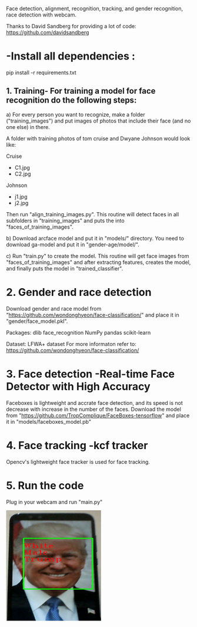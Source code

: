Face detection, alignment, recognition, tracking, and gender recognition, race detection with webcam.

Thanks to David Sandberg for providing a lot of code:
https://github.com/davidsandberg


# -Install all dependencies :

pip install -r requirements.txt

## 1. Training- For training a model for face recognition do the following steps:

a) For every person you want to recognize, make a folder ("training_images") and put images of photos that include their face (and no one else) in there.

A folder with training photos of tom cruise and Dwyane Johnson would look like:

Cruise
- C1.jpg
- C2.jpg

Johnson
- j1.jpg
- j2.jpg

Then run "align_training_images.py". This routine will detect faces in all subfolders in "training_images" and puts the into "faces_of_training_images".

b) Download arcface model and put it in "models/" directory.
You need to download ga-model and put it in "gender-age/model/".


c) Run "train.py" to create the model.
This routine will get face images from "faces_of_training_images" and after extracting features, creates the model, and finally puts the model in "trained_classifier".

# 2. Gender and race detection

Download gender and race model from "https://github.com/wondonghyeon/face-classification/" and place it in "gender/face_model.pkl".

Packages:
dlib
face_recognition
NumPy
pandas
scikit-learn

Dataset:
LFWA+ dataset
For more informaton refer to:
https://github.com/wondonghyeon/face-classification/

# 3. Face detection -Real-time Face Detector with High Accuracy

Faceboxes is lightweight and accrate face detection, and its speed is not decrease with increase in the number of the faces.
Download the model from "https://github.com/TropComplique/FaceBoxes-tensorflow" and place it in "models/faceboxes_model.pb"


# 4. Face tracking -kcf tracker
Opencv's lightweight face tracker is used for face tracking.


# 5. Run the code

Plug in your webcam and run "main.py"

<img src="https://raw.githubusercontent.com/Iman1221/Face-gender-race-recognition-with-webcam/master/test_image.png"
height="300">
